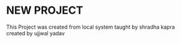 # NEW PROJECT

This Project was created from local system
taught by shradha kapra 
created by ujjwal yadav
